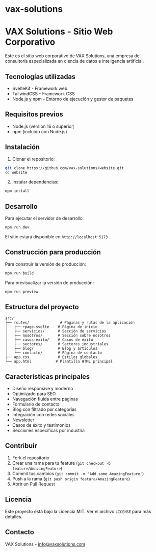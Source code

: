 # vax-solutions
# VAX Solutions - Sitio Web Corporativo

Este es el sitio web corporativo de VAX Solutions, una empresa de consultoría especializada en ciencia de datos e inteligencia artificial.

## Tecnologías utilizadas

- SvelteKit - Framework web
- TailwindCSS - Framework CSS
- Node.js y npm - Entorno de ejecución y gestor de paquetes

## Requisitos previos

- Node.js (versión 16 o superior)
- npm (incluido con Node.js)

## Instalación

1. Clonar el repositorio:
```bash
git clone https://github.com/vax-solutions/website.git
cd website
```

2. Instalar dependencias:
```bash
npm install
```

## Desarrollo

Para ejecutar el servidor de desarrollo:

```bash
npm run dev
```

El sitio estará disponible en `http://localhost:5173`

## Construcción para producción

Para construir la versión de producción:

```bash
npm run build
```

Para previsualizar la versión de producción:

```bash
npm run preview
```

## Estructura del proyecto

```
src/
├── routes/              # Páginas y rutas de la aplicación
│   ├── +page.svelte    # Página de inicio
│   ├── servicios/      # Sección de servicios
│   ├── nosotros/       # Sección sobre nosotros
│   ├── casos-exito/    # Casos de éxito
│   ├── sectores/       # Sectores industriales
│   ├── blog/           # Blog y artículos
│   └── contacto/       # Página de contacto
├── app.css             # Estilos globales
└── app.html           # Plantilla HTML principal
```

## Características principales

- Diseño responsive y moderno
- Optimizado para SEO
- Navegación fluida entre páginas
- Formulario de contacto
- Blog con filtrado por categorías
- Integración con redes sociales
- Newsletter
- Casos de éxito y testimonios
- Secciones específicas por industria

## Contribuir

1. Fork el repositorio
2. Crear una rama para tu feature (`git checkout -b feature/AmazingFeature`)
3. Commit tus cambios (`git commit -m 'Add some AmazingFeature'`)
4. Push a la rama (`git push origin feature/AmazingFeature`)
5. Abrir un Pull Request

## Licencia

Este proyecto está bajo la Licencia MIT. Ver el archivo `LICENSE` para más detalles.

## Contacto

VAX Solutions - info@vaxsolutions.com 
